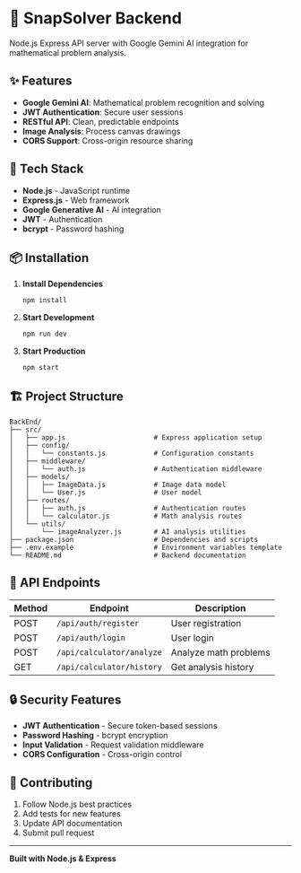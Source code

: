 # 🚀 SnapSolver Backend

Node.js Express API server with Google Gemini AI integration for mathematical problem analysis.

## ✨ Features

- **Google Gemini AI**: Mathematical problem recognition and solving
- **JWT Authentication**: Secure user sessions
- **RESTful API**: Clean, predictable endpoints
- **Image Analysis**: Process canvas drawings
- **CORS Support**: Cross-origin resource sharing

## 🚀 Tech Stack

- **Node.js** - JavaScript runtime
- **Express.js** - Web framework
- **Google Generative AI** - AI integration
- **JWT** - Authentication
- **bcrypt** - Password hashing

## 📦 Installation

1. **Install Dependencies**
   ```bash
   npm install
   ```

2. **Start Development**
   ```bash
   npm run dev
   ```

3. **Start Production**
   ```bash
   npm start
   ```

## 🏗️ Project Structure

```
BackEnd/
├── src/
│   ├── app.js                      # Express application setup
│   ├── config/
│   │   └── constants.js            # Configuration constants
│   ├── middleware/
│   │   └── auth.js                 # Authentication middleware
│   ├── models/
│   │   ├── ImageData.js            # Image data model
│   │   └── User.js                 # User model
│   ├── routes/
│   │   ├── auth.js                 # Authentication routes
│   │   └── calculator.js           # Math analysis routes
│   └── utils/
│       └── imageAnalyzer.js        # AI analysis utilities
├── package.json                    # Dependencies and scripts
├── .env.example                    # Environment variables template
└── README.md                       # Backend documentation
```

## 🔗 API Endpoints

| Method | Endpoint | Description |
|--------|----------|-------------|
| POST | `/api/auth/register` | User registration |
| POST | `/api/auth/login` | User login |
| POST | `/api/calculator/analyze` | Analyze math problems |
| GET | `/api/calculator/history` | Get analysis history |

## 🔒 Security Features

- **JWT Authentication** - Secure token-based sessions
- **Password Hashing** - bcrypt encryption
- **Input Validation** - Request validation middleware
- **CORS Configuration** - Cross-origin control

## 🤝 Contributing

1. Follow Node.js best practices
2. Add tests for new features
3. Update API documentation
4. Submit pull request

---

**Built with Node.js & Express**